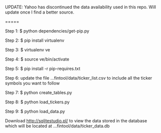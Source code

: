 UPDATE: Yahoo has discontinued the data availability used in this repo.  Will update once I find a better source.

=====

Step 1:
$ python dependencies/get-pip.py

Step 2:
$ pip install virtualenv

Step 3:
$ virtualenv ve

Step 4:
$ source ve/bin/activate

Step 5:
$ pip install -r pip-requires.txt

Step 6:
update the file ...fintool/data/ticker_list.csv
to include all the ticker symbols you want to follow

Step 7:
$ python create_tables.py

Step 8:
$ python load_tickers.py

Step 9:
$ python load_data.py

Download http://sqlitestudio.pl/ to view the data stored in the database which will be located at
...fintool/data/ticker_data.db

